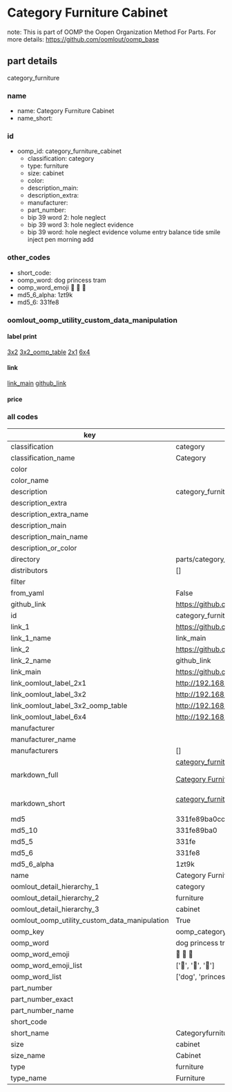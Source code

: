 # Category Furniture Cabinet  

note: This is part of OOMP the Oopen Organization Method For Parts. For more details: https://github.com/oomlout/oomp_base

##  part details



category_furniture

### name
* name: Category Furniture Cabinet
* name_short: 
### id
* oomp_id: category_furniture_cabinet
  * classification: category
  * type: furniture
  * size: cabinet
  * color: 
  * description_main: 
  * description_extra: 
  * manufacturer: 
  * part_number: 
  * bip 39 word 2: hole neglect
  * bip 39 word 3: hole neglect evidence
  * bip 39 word: hole neglect evidence volume entry balance tide smile inject pen morning add

### other_codes
* short_code: 
* oomp_word: dog princess tram
* oomp_word_emoji :dog: :princess: :tram:
* md5_6_alpha: 1zt9k
* md5_6: 331fe8






### oomlout_oomp_utility_custom_data_manipulation
#### label print
[3x2](http://192.168.1.245:1112/?label=oomp%201zt9k)
[3x2_oomp_table](http://192.168.1.107:1112/?label=oomp%201zt9k)
[2x1](http://192.168.1.242:1112/?label=oomp%201zt9k)
[6x4](http://192.168.1.55:1112/?label=oomp%201zt9k)    

#### link

[link_main](https://github.com/oomlout/oomlout_oomp_current_version_messy/tree/main/parts/category_furniture_cabinet) [github_link](https://github.com/oomlout/oomlout_oomp_part_src/tree/main/parts/category_furniture_cabinet)                             

#### price







### all codes 
| key | value |  
| --- | --- |  
| classification | category |  
| classification_name | Category |  
| color |  |  
| color_name |  |  
| description | category_furniture |  
| description_extra |  |  
| description_extra_name |  |  
| description_main |  |  
| description_main_name |  |  
| description_or_color |   |  
| directory | parts/category_furniture_cabinet |  
| distributors | [] |  
| filter |  |  
| from_yaml | False |  
| github_link | https://github.com/oomlout/oomlout_oomp_part_src/tree/main/parts/category_furniture_cabinet |  
| id | category_furniture_cabinet |  
| link_1 | https://github.com/oomlout/oomlout_oomp_current_version_messy/tree/main/parts/category_furniture_cabinet |  
| link_1_name | link_main |  
| link_2 | https://github.com/oomlout/oomlout_oomp_part_src/tree/main/parts/category_furniture_cabinet |  
| link_2_name | github_link |  
| link_main | https://github.com/oomlout/oomlout_oomp_current_version_messy/tree/main/parts/category_furniture_cabinet |  
| link_oomlout_label_2x1 | http://192.168.1.242:1112/?label=oomp%201zt9k |  
| link_oomlout_label_3x2 | http://192.168.1.245:1112/?label=oomp%201zt9k |  
| link_oomlout_label_3x2_oomp_table | http://192.168.1.107:1112/?label=oomp%201zt9k |  
| link_oomlout_label_6x4 | http://192.168.1.55:1112/?label=oomp%201zt9k |  
| manufacturer |  |  
| manufacturer_name |  |  
| manufacturers | [] |  
| markdown_full | [category_furniture_cabinet](https://github.com/oomlout/oomlout_oomp_current_version_messy/tree/main/parts/category_furniture_cabinet)<br>[](https://github.com/oomlout/oomlout_oomp_current_version_messy/tree/main/parts/category_furniture_cabinet)<br>[Category Furniture Cabinet](https://github.com/oomlout/oomlout_oomp_current_version_messy/tree/main/parts/category_furniture_cabinet)<br><br> |  
| markdown_short | [category_furniture_cabinet](https://github.com/oomlout/oomlout_oomp_current_version_messy/tree/main/parts/category_furniture_cabinet)<br><br> |  
| md5 | 331fe89ba0ccbc3846a5df5c9ba50365 |  
| md5_10 | 331fe89ba0 |  
| md5_5 | 331fe |  
| md5_6 | 331fe8 |  
| md5_6_alpha | 1zt9k |  
| name | Category Furniture Cabinet |  
| oomlout_detail_hierarchy_1 | category |  
| oomlout_detail_hierarchy_2 | furniture |  
| oomlout_detail_hierarchy_3 | cabinet |  
| oomlout_oomp_utility_custom_data_manipulation | True |  
| oomp_key | oomp_category_furniture_cabinet |  
| oomp_word | dog princess tram |  
| oomp_word_emoji | :dog: :princess: :tram: |  
| oomp_word_emoji_list | [':dog:', ':princess:', ':tram:'] |  
| oomp_word_list | ['dog', 'princess', 'tram'] |  
| part_number |  |  
| part_number_exact |  |  
| part_number_name |  |  
| short_code |  |  
| short_name | Categoryfurniture |  
| size | cabinet |  
| size_name | Cabinet |  
| type | furniture |  
| type_name | Furniture |  
